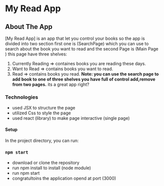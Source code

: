 # My Read App

## About The App

[My Read App] is an app that let you control your books so the app is divided into two
section first one is (SearchPage) which you can use to search about the book you want
to read and the second Page is (Main Page ) this page have three shelves:

1. Currently Reading => containes books you are reading these days.
2. Want to Read => contains books you want to read.
3. Read => contains books you read.
   **Note: you can use the search page to add book to one of three shelves you have full of control
   add,remove from two pages.**
   its a great app right?

### Technologies

- used JSX to structure the page
- utilized Css to style the page
- used react (library) to make page interactive (single page)

#### Setup

In the project directory, you can run:

### `npm start`

- download or clone the repository
- run npm install to install (node module)
- run npm start
- congratultoins the application opend at port (3000)
